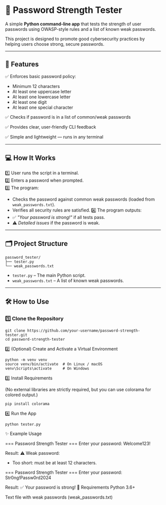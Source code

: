 # 🔐 Password Strength Tester

A simple **Python command-line app** that tests the strength of user passwords using OWASP-style rules and a list of known weak passwords.

This project is designed to promote good cybersecurity practices by helping users choose strong, secure passwords.

---

## 📌 Features

✅ Enforces basic password policy:
- Minimum 12 characters
- At least one uppercase letter
- At least one lowercase letter
- At least one digit
- At least one special character

✅ Checks if password is in a list of common/weak passwords

✅ Provides clear, user-friendly CLI feedback

✅ Simple and lightweight — runs in any terminal

---

## 💻 How It Works

1️⃣ User runs the script in a terminal.  
2️⃣ Enters a password when prompted.  
3️⃣ The program:
   - Checks the password against common weak passwords (loaded from `weak_passwords.txt`).
   - Verifies all security rules are satisfied.
4️⃣ The program outputs:
   - ✅ *"Your password is strong!"* if all tests pass.
   - ⚠️ *Detailed issues* if the password is weak.

---

## 🗂️ Project Structure

```
password_tester/
├── tester.py
└── weak_passwords.txt

```


- `tester.py` – The main Python script.
- `weak_passwords.txt` – A list of known weak passwords.

---

## 🛠️ How to Use

### 1️⃣ Clone the Repository

```
git clone https://github.com/your-username/password-strength-tester.git
cd password-strength-tester
```

2️⃣ (Optional) Create and Activate a Virtual Environment
```
python -m venv venv
source venv/bin/activate  # On Linux / macOS
venv\Scripts\activate     # On Windows
```

3️⃣ Install Requirements

(No external libraries are strictly required, but you can use colorama for colored output.)
```
pip install colorama
```
4️⃣ Run the App

```
python tester.py

```


✨ Example Usage

=== Password Strength Tester ===
Enter your password: Welcome123!

Result:
⚠️ Weak password:
- Too short: must be at least 12 characters.

=== Password Strength Tester ===
Enter your password: Str0ng!Passw0rd2024

Result:
✅ Your password is strong!
📄 Requirements
Python 3.6+

Text file with weak passwords (weak_passwords.txt)
